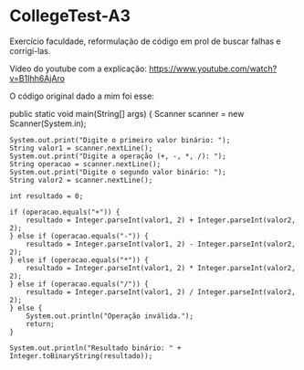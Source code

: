 # CollegeTest-A3
Exercício faculdade, reformulação de código em prol de buscar falhas e corrigi-las.

Vídeo do youtube com a explicação: https://www.youtube.com/watch?v=B1Ihh6AjAro

O código original dado a mim foi esse:

public static void main(String[] args) {
    Scanner scanner = new Scanner(System.in);

    System.out.print("Digite o primeiro valor binário: ");
    String valor1 = scanner.nextLine();
    System.out.print("Digite a operação (+, -, *, /): ");
    String operacao = scanner.nextLine();
    System.out.print("Digite o segundo valor binário: ");
    String valor2 = scanner.nextLine();

    int resultado = 0;

    if (operacao.equals("+")) {
        resultado = Integer.parseInt(valor1, 2) + Integer.parseInt(valor2, 2);
    } else if (operacao.equals("-")) {
        resultado = Integer.parseInt(valor1, 2) - Integer.parseInt(valor2, 2);
    } else if (operacao.equals("*")) {
        resultado = Integer.parseInt(valor1, 2) * Integer.parseInt(valor2, 2);
    } else if (operacao.equals("/")) {
        resultado = Integer.parseInt(valor1, 2) / Integer.parseInt(valor2, 2);
    } else {
        System.out.println("Operação inválida.");
        return;
    }

    System.out.println("Resultado binário: " + Integer.toBinaryString(resultado));
